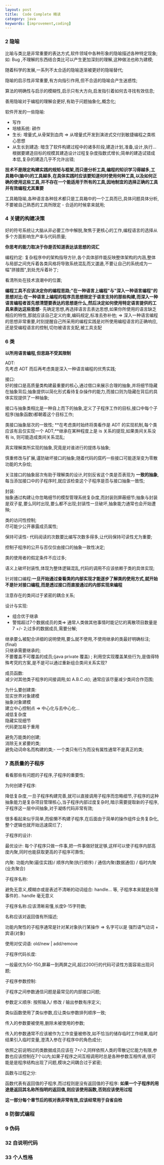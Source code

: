```yaml
---
layout: post
title:  Code Complete 精读
category: java
keywords: [improvement,coding]
---
```


### 2 隐喻

比喻与类比是非常重要的表达方式,软件领域中各种形象的隐喻描述各种特定现象; 如: Bug ,不理解的东西结合类比可以产生更加深刻的理解,这种做法也称为建模;

随着科学的发展,一系列不太合适的隐喻逐渐被更好的隐喻替代;

隐喻的启示性非常重要,有方向指引作用,但不合适的隐喻会产生迷惑性;

算法的明确性与启示的模糊性,启示只有大方向,启发指引着如何去寻找有效信息;

善用隐喻对于编程的理解会更好,有助于问题抽象化,概念化;

软件开发的一些隐喻:  
* 写作         
* 培植系统: 耕作          
* 生长: 增量式,从骨架到血肉 => 从增量式开发到演进式交付到敏捷编程之类核心思想   
* 从生长到建造: 暗含了软件构建过程中的诸多阶段,建造计划,准备,设计,执行...根据要建造目标的规模其建造设计过程复杂度指数式增长;简单的建造试错成本低,复杂的建造几乎不允许出错;

**技术不是限定构建实践的规矩与框架,而只是分析工具,编程的知识学习得越多,工具箱中(脑中)的工具越多,在具体实践时应该要知道何时使用何种工具,以及如何正确的使用这些工具,并不存在一个能适用于所有的工具,因地制宜的选择正确的工具并有效编程尤其重要**

工具箱隐喻,各种语言各种技术都只是工具箱中的一个工具而已,具体问题具体分析,不要被自己熟悉的工具所限定 - 合适的时候拿来就用;

### 4 关键的构建决策  

好的符号系统让大脑从非必要工作中解脱,聚焦于更核心的工作,编程语言的选择从多个方面影响生产率与代码质量;

**你思考的能力取决于你是否知道表达该思想的词汇**

编程约定: 复杂程序中的架构指导方针,各个具体部件能反映整体架构的内涵,整体与局部之间充斥着各类风格将导致系统混乱而又邋遢,不要让自己的系统成为一幅"拼接图",到处充斥着补丁;

看清所处在技术浪潮中的位置;

**编程工具不应该决定你的编程思路;"在一种语言上编程"与"深入一种语言编程"的思想对比:在一种语言上编程的程序员思想限定于语言支持的那些构建,而深入一种语言编程者首先想清楚要表达的思想是什么,然后决定如何使用特定语言提供的工具来表达这些思想**- 先确定思想,再选择语言去表达思想,如果你所使用的语言缺乏相应的特性,那就应该自己定义约束,编码规定,标准去弥补他;  => 深入一种语言编程的思想非常重要,时刻提醒自己所采用的编程实践是对所使用编程语言的正确响应,还是受编程语言的控制,切勿被语言支配,被工具支配


### 6 类

**以所用语言编程,但思路不受其限制**

ADT:           
先考虑 ADT 而后再考虑类是深入一种语言编程的优秀实践;

接口:           
好的接口是高质量类构建最重要的核心,通过借口来展示合理的抽象,并将细节隐藏在抽象背后;抽象提供以简化形式看待复杂操作的能力,而接口则为隐藏在背后的具体实现提供了一种抽象;

接口与抽象类相比是一种自上而下的抽象,定义了子程序工作的目标,接口中每个子程序(抽象函数)都朝着这个目标工作;

类接口抽象层次的一致性; **在考虑类时始终将类看作是 ADT 的实现机制,每个类应该有且仅实现一个 ADT;**继承在某种程度上是 is 关系的提现,如果类间关系没有 is, 则可能造成类间关系混乱;

真实理解类所实现的抽象,究竟是对谁进行的提炼与抽象;

慎重修改与扩展,谨防破坏接口的抽象;随着代码的腐朽一些接口可能逐渐变为零散功能的大杂烩;

关注接口的抽象层次有助于理解类的设计,时刻反省这个类是否表现为 **一致的抽象**,每当添加接口中的子程序时,就应该检查这个子程序是否与接口抽象一致性;

封装:            
抽象通过构建让你忽略细节的模型管理系统复杂度,而封装则屏蔽细节;抽象与封装是双子星,要么同时出现,要么都不出现;封装性一旦破坏,抽象能力通常也会开始遭殃;

类的访问性控制;           
尽可能少公开暴露成员属性;       

保持可读性- 代码阅读的次数要比编写次数多得多,让代码保持可读性尤为重要;

控制子程序的公开与否仅仅由接口的抽象一致性决定;   

类的使用者的假定条件不应过多; 

语义上破坏封装性,体现为整体逻辑混乱,代码的调用不应该依赖于类的具体实现;

针对接口编程:**一旦开始通过查看类的内部实现才能逐步了解类的使用方式,就开始不是针对接口编程,而是透过接口而直接通过的内部实现来编程**

注意存在的类间过于紧密的耦合关系;        

设计与实现:     
* 组合优于继承            
* 警惕超过7个数据成员的类=> 通常人类做其他事情时能记忆的离散项目数量是 7 +/- 2;过多的数据成员,需要分解;

继承要么被配合详细的说明使用,要么就不使用,不使用继承的类最好明确标注;(final)   
只继承需要继承的;    
不要覆盖不可覆盖的成员;(java private 覆盖) ;
利用空实现覆盖某些行为,是值得特殊考究的方案,是不是可以通过重新组合类间关系实现?

成员函数:              
减少对其他类子程序的间接调用;如  A.B.C.d();
通常应该尽量减少类间合作范围;

为什么要创建类:         
现实世界对象建模             
抽象对象建模  
建立中心控制点    => 中心化与去中心化...             
减低复杂度       
隐藏实现细节       
代码更加易于重用      



避免万能类的创建;         
消除无关紧要的类;         
避免动词命名而构建的类;- 一个类只有行为而没有属性通常不是真正的类;

### 7 高质量的子程序   

看看那些有问题的子程序,子程序的重要性;

为何创建子程序: 

降低复杂度,一旦子程序构建完善,就可以直接调用子程序而忽略细节,子程序的这种抽象能力是复杂项目管理核心,当子程序内部过度复杂时,暗示需要提取新的子程序,子程序这一层中间抽象,对于凝练代码非常有效;

很多看起来似乎简单,而偷懒不构建子程序,在后面由于简单的操作组件业务复杂化,整个逻辑也就开始迅速腐烂了;

子程序的设计: 

最优设计: 每个子程序只做一件事,把一件事做好就足够,这样可以使子程序内部高度内聚,同时也能获取更高的子程序可靠性;

内聚: 
功能内聚(最佳实践)/ 顺序内聚(执行顺序) / 通信内聚(数据通信) / 临时内聚(业务聚合)  

子程序名称:  

避免无意义,模糊亦或是表述不清晰的动词组合:  handle... 等, 子程序本来就是处理事件的.. handle 毫无意义

子程序名称:应该清晰易懂,长度9-15字符数;

名称应该对返回值有所描述;

功能内聚性的子程序通常是针对某对象执行某操作 => 名字可以是 强烈语气动词 + 宾语(对象)

使用对仗词语:  old/new   |  add/remove   

子程序代码长度: 

一般最优为50-150,屏幕一到两屏之间,超过200行的代码可读性方面容易出现问题;

子程序参数控制:  

子程序之间参数通信问题是最常见的内部接口问题;   

参数定义顺序:  按照输入/ 修改 / 输出参数有序定义;  

类似函数使用了类似参数,应让类似参数排列顺序一致;     

传入的参数要被使用,删除未被使用的参数;   

传入的参数通常不应该被作为工作变量被修改,如不恰当的储存临时工作结果,临时结果引入临时变量,澄清入参在子程序中的角色成分;     

依照之前说明过的类数据成员应该在 7+/-2,同样依照人类的零散记忆能力有限,参数也应该控制在7个以内;如果子程序之间互相调用时总是各种参数互相传递,很可能是是程序结构出现了问题,模块之间耦合过于紧密;

函数与过程之分:  

函数代表有返回值的子程序,而过程则是没有返回值的子程序: **如果一个子程序的用途是返回其名称所指明的返回值,则应该使用函数,否则应该使用过程**

**这一部分每个章节后的核对表非常有效,应该经常用于自省自检**

### 8 防御式编程  

### 9 伪码

### 32 自说明代码  


### 33 个人性格